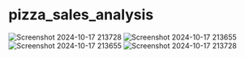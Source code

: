 # pizza_sales_analysis
![Screenshot 2024-10-17 213728](https://github.com/user-attachments/assets/6c355e1b-9e81-49b1-b596-6ae09dea3252)
![Screenshot 2024-10-17 213655](https://github.com/user-attachments/assets/b97cfe99-7362-4e4e-85f3-ffe77558c329)
![Screenshot 2024-10-17 213655](https://github.com/user-attachments/assets/f44308c8-3df3-4e91-8063-6cd5aae8612e)
![Screenshot 2024-10-17 213728](https://github.com/user-attachments/assets/63fd5e6f-4f63-40c1-8e49-df4f582e401e)
